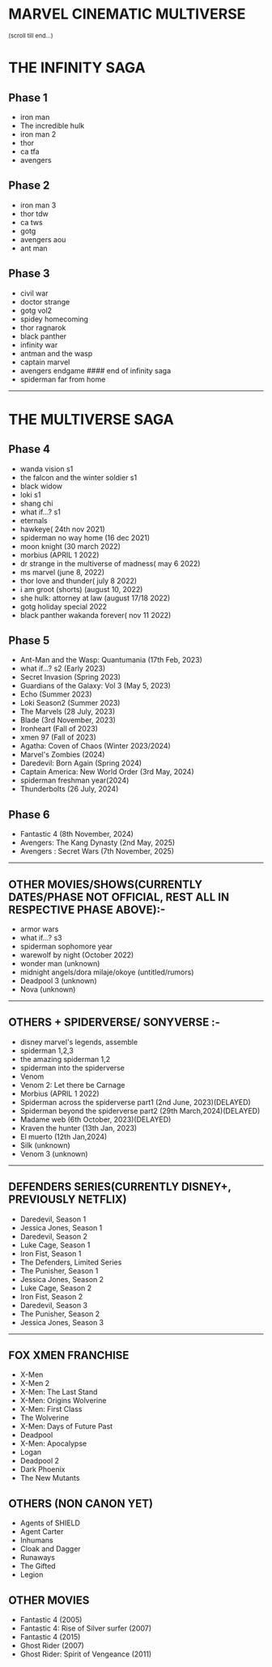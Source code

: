 # MARVEL CINEMATIC MULTIVERSE

<small>(scroll till end...)</small>

# THE INFINITY SAGA

## Phase 1

- iron man
- The incredible hulk
- iron man 2
- thor
- ca tfa
- avengers

## Phase 2

- iron man 3
- thor tdw
- ca tws
- gotg
- avengers aou
- ant man

## Phase 3

- civil war
- doctor strange
- gotg vol2
- spidey homecoming
- thor ragnarok
- black panther
- infinity war
- antman and the wasp
- captain marvel
- avengers endgame #### end of infinity saga
- spiderman far from home

<hr/>

# THE MULTIVERSE SAGA

## Phase 4

- wanda vision s1
- the falcon and the winter soldier s1
- black widow
- loki s1
- shang chi
- what if...? s1
- eternals
- hawkeye( 24th nov 2021)
- spiderman no way home (16 dec 2021)
- moon knight (30 march 2022)
- morbius (APRIL 1 2022)
- dr strange in the multiverse of madness( may 6 2022)
- ms marvel (june 8, 2022)
- thor love and thunder( july 8 2022)
- i am groot (shorts) (august 10, 2022)
- she hulk: attorney at law (august 17/18 2022)
- gotg holiday special 2022
- black panther wakanda forever( nov 11 2022)

## Phase 5

- Ant-Man and the Wasp: Quantumania (17th Feb, 2023)
- what if...? s2 (Early 2023)
- Secret Invasion (Spring 2023)
- Guardians of the Galaxy: Vol 3 (May 5, 2023)
- Echo (Summer 2023)
- Loki Season2 (Summer 2023)
- The Marvels (28 July, 2023)
- Blade (3rd November, 2023)
- Ironheart (Fall of 2023)
- xmen 97 (Fall of 2023)
- Agatha: Coven of Chaos (Winter 2023/2024)
- Marvel's Zombies (2024)
- Daredevil: Born Again (Spring 2024)
- Captain America: New World Order (3rd May, 2024)
- spiderman freshman year(2024)
- Thunderbolts (26 July, 2024)

## Phase 6

- Fantastic 4 (8th November, 2024)
- Avengers: The Kang Dynasty (2nd May, 2025)
- Avengers : Secret Wars (7th November, 2025)

<hr>

## OTHER MOVIES/SHOWS(CURRENTLY DATES/PHASE NOT OFFICIAL, REST ALL IN RESPECTIVE PHASE ABOVE):-

- armor wars
- what if...? s3
- spiderman sophomore year
- warewolf by night (October 2022)
- wonder man (unknown)
- midnight angels/dora milaje/okoye (untitled/rumors)
- Deadpool 3 (unknown)
- Nova (unknown)

<hr>

## OTHERS + SPIDERVERSE/ SONYVERSE :-

- disney marvel's legends, assemble
- spiderman 1,2,3
- the amazing spiderman 1,2
- spiderman into the spiderverse
- Venom
- Venom 2: Let there be Carnage
- Morbius (APRIL 1 2022)
- Spiderman across the spiderverse part1 (2nd June, 2023)(DELAYED)
- Spiderman beyond the spiderverse part2 (29th March,2024)(DELAYED)
- Madame web (6th October, 2023)(DELAYED)
- Kraven the hunter (13th Jan, 2023)
- El muerto (12th Jan,2024)
- Silk (unknown)
- Venom 3 (unknown)

<hr>

## DEFENDERS SERIES(CURRENTLY DISNEY+, PREVIOUSLY NETFLIX)

- Daredevil, Season 1
- Jessica Jones, Season 1
- Daredevil, Season 2
- Luke Cage, Season 1
- Iron Fist, Season 1
- The Defenders, Limited Series
- The Punisher, Season 1
- Jessica Jones, Season 2
- Luke Cage, Season 2
- Iron Fist, Season 2
- Daredevil, Season 3
- The Punisher, Season 2
- Jessica Jones, Season 3

<hr>

## FOX XMEN FRANCHISE

- X-Men
- X-Men 2
- X-Men: The Last Stand
- X-Men: Origins Wolverine
- X-Men: First Class
- The Wolverine
- X-Men: Days of Future Past
- Deadpool
- X-Men: Apocalypse
- Logan
- Deadpool 2
- Dark Phoenix
- The New Mutants

## OTHERS (NON CANON YET)

- Agents of SHIELD
- Agent Carter
- Inhumans
- Cloak and Dagger
- Runaways
- The Gifted
- Legion

## OTHER MOVIES

- Fantastic 4 (2005)
- Fantastic 4: Rise of Silver surfer (2007)
- Fantastic 4 (2015)
- Ghost Rider (2007)
- Ghost Rider: Spirit of Vengeance (2011)
